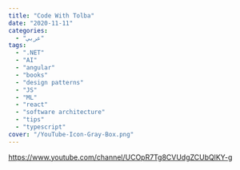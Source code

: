 ```yaml
---
title: "Code With Tolba"
date: "2020-11-11"
categories:
  - "عربي"
tags:
  - ".NET"
  - "AI"
  - "angular"
  - "books"
  - "design patterns"
  - "JS"
  - "ML"
  - "react"
  - "software architecture"
  - "tips"
  - "typescript"
cover: "/YouTube-Icon-Gray-Box.png"
---
```


https://www.youtube.com/channel/UCOpR7Tg8CVUdgZCUbQlKY-g
